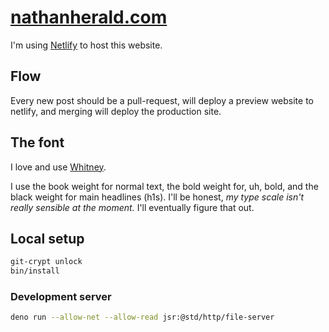# [nathanherald.com](https://nathanherald.com)

I'm using [Netlify](https://app.netlify.com/sites/flamboyant-northcutt-4eefaf/overview) to host this website.

## Flow

Every new post should be a pull-request, will deploy a preview website to netlify, and merging will deploy the production site.

## The font

I love and use [Whitney](https://www.typography.com/fonts/whitney/overview).

I use the book weight for normal text, the bold weight for, uh, bold, and the black weight for main headlines (h1s). I'll be honest, _my type scale isn't really sensible at the moment._ I'll eventually figure that out.

## Local setup

```sh
git-crypt unlock
bin/install
```

### Development server

```sh
deno run --allow-net --allow-read jsr:@std/http/file-server
```
